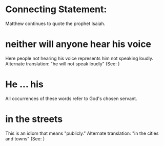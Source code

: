 
# Connecting Statement:
Matthew continues to quote the prophet Isaiah.

# neither will anyone hear his voice
Here people not hearing his voice represents him not speaking loudly. Alternate translation: "he will not speak loudly" (See: )

# He ... his
All occurrences of these words refer to God's chosen servant.

# in the streets
This is an idiom that means "publicly." Alternate translation: "in the cities and towns" (See: )
